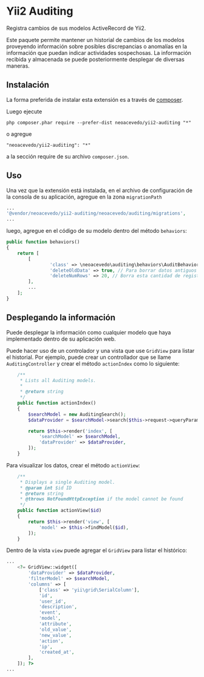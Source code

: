 Yii2 Auditing
=============
Registra cambios de sus modelos ActiveRecord de Yii2.

Este paquete permite mantener un historial de cambios de los modelos proveyendo información sobre posibles discrepancias o anomalías en la información que puedan indicar actividades sospechosas. La información recibida y almacenada se puede posteriormente desplegar de diversas maneras.

Instalación
------------

La forma preferida de instalar esta extensión es a través de [composer](http://getcomposer.org/download/).

Luego ejecute

```
php composer.phar require --prefer-dist neoacevedo/yii2-auditing "*"
```

o agregue

```
"neoacevedo/yii2-auditing": "*"
```

a la sección require de su archivo `composer.json`.


Uso
-----

Una vez que la extensión está instalada, en el archivo de configuración de la consola de su aplicación, agregue en la zona `migrationPath`

```php
...
'@vendor/neoacevedo/yii2-auditing/neoacevedo/auditing/migrations',
...
```


luego, agregue en el código de su modelo dentro del método `behaviors`:

```php
public function behaviors()
{
    return [
        [
                'class' => \neoacevedo\auditing\behaviors\AuditBehavior::class,
                'deleteOldData' => true, // Para borrar datos antiguos del registro de eventos
                'deleteNumRows' => 20, // Borra esta cantidad de registros
        ],
        ...
    ];
}
```

Desplegando la información
---

Puede desplegar la información como cualquier modelo que haya implementado dentro de su aplicación web.

Puede hacer uso de un controlador y una vista que use `GridView` para listar el historial. Por ejemplo, puede crear un controllador que se llame `AuditingController` y crear el método `actionIndex` como lo siguiente:

```php
    /**
     * Lists all Auditing models.
     *
     * @return string
     */
    public function actionIndex()
    {
        $searchModel = new AuditingSearch();
        $dataProvider = $searchModel->search($this->request->queryParams);

        return $this->render('index', [
            'searchModel' => $searchModel,
            'dataProvider' => $dataProvider,
        ]);
    }
```

Para visualizar los datos, crear el método `actionView`:

```php
    /**
     * Displays a single Auditing model.
     * @param int $id ID
     * @return string
     * @throws NotFoundHttpException if the model cannot be found
     */
    public function actionView($id)
    {
        return $this->render('view', [
            'model' => $this->findModel($id),
        ]);
    }
```

Dentro de la vista `view` puede agregar el `GridView` para listar el histórico:

```php
...
    <?= GridView::widget([
        'dataProvider' => $dataProvider,
        'filterModel' => $searchModel,
        'columns' => [
            ['class' => 'yii\grid\SerialColumn'],
            'id',
            'user_id',
            'description',
            'event',
            'model',
            'attribute',
            'old_value',
            'new_value',
            'action',
            'ip',
            'created_at',
        ],
    ]); ?>
...
```
